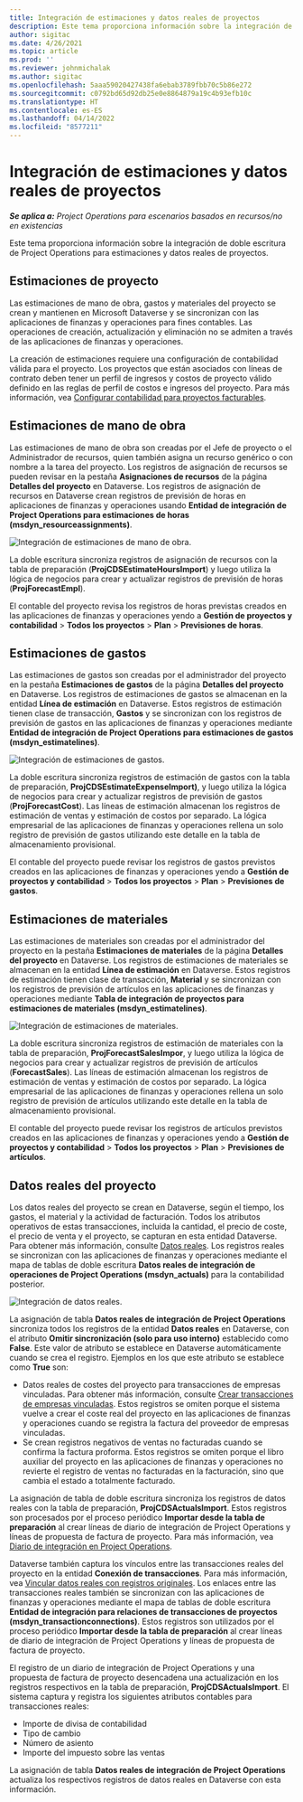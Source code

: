 ```yaml
---
title: Integración de estimaciones y datos reales de proyectos
description: Este tema proporciona información sobre la integración de doble escritura de Project Operations para estimaciones y datos reales de proyectos.
author: sigitac
ms.date: 4/26/2021
ms.topic: article
ms.prod: ''
ms.reviewer: johnmichalak
ms.author: sigitac
ms.openlocfilehash: 5aaa59020427438fa6ebab3789fbb70c5b86e272
ms.sourcegitcommit: c0792bd65d92db25e0e8864879a19c4b93efb10c
ms.translationtype: HT
ms.contentlocale: es-ES
ms.lasthandoff: 04/14/2022
ms.locfileid: "8577211"
---
```

# <a name="project-estimates-and-actuals-integration"></a>Integración de estimaciones y datos reales de proyectos

_**Se aplica a:** Project Operations para escenarios basados en recursos/no en existencias_

Este tema proporciona información sobre la integración de doble escritura de Project Operations para estimaciones y datos reales de proyectos.

## <a name="project-estimates"></a>Estimaciones de proyecto

Las estimaciones de mano de obra, gastos y materiales del proyecto se crean y mantienen en Microsoft Dataverse y se sincronizan con las aplicaciones de finanzas y operaciones para fines contables. Las operaciones de creación, actualización y eliminación no se admiten a través de las aplicaciones de finanzas y operaciones.

La creación de estimaciones requiere una configuración de contabilidad válida para el proyecto. Los proyectos que están asociados con líneas de contrato deben tener un perfil de ingresos y costos de proyecto válido definido en las reglas de perfil de costos e ingresos del proyecto. Para más información, vea [Configurar contabilidad para proyectos facturables](../project-accounting/configure-accounting-billable-projects.md#configure-project-cost-and-revenue-profile-rules).

## <a name="labor-estimates"></a>Estimaciones de mano de obra

Las estimaciones de mano de obra son creadas por el Jefe de proyecto o el Administrador de recursos, quien también asigna un recurso genérico o con nombre a la tarea del proyecto. Los registros de asignación de recursos se pueden revisar en la pestaña **Asignaciones de recursos** de la página **Detalles del proyecto** en Dataverse. Los registros de asignación de recursos en Dataverse crean registros de previsión de horas en aplicaciones de finanzas y operaciones usando **Entidad de integración de Project Operations para estimaciones de horas (msdyn\_resourceassignments)**.

   ![Integración de estimaciones de mano de obra.](./Media/DW4LaborEstimates.png)

La doble escritura sincroniza registros de asignación de recursos con la tabla de preparación (**ProjCDSEstimateHoursImport**) y luego utiliza la lógica de negocios para crear y actualizar registros de previsión de horas (**ProjForecastEmpl**).

El contable del proyecto revisa los registros de horas previstas creados en las aplicaciones de finanzas y operaciones yendo a **Gestión de proyectos y contabilidad** > **Todos los proyectos** > **Plan** > **Previsiones de horas**.

## <a name="expense-estimates"></a>Estimaciones de gastos

Las estimaciones de gastos son creadas por el administrador del proyecto en la pestaña **Estimaciones de gastos** de la página **Detalles del proyecto** en Dataverse. Los registros de estimaciones de gastos se almacenan en la entidad **Línea de estimación** en Dataverse. Estos registros de estimación tienen clase de transacción, **Gastos** y se sincronizan con los registros de previsión de gastos en las aplicaciones de finanzas y operaciones mediante **Entidad de integración de Project Operations para estimaciones de gastos (msdyn\_estimatelines)**.

   ![Integración de estimaciones de gastos.](./Media/DW4ExpenseEstimates.png)

La doble escritura sincroniza registros de estimación de gastos con la tabla de preparación, **ProjCDSEstimateExpenseImport)**, y luego utiliza la lógica de negocios para crear y actualizar registros de previsión de gastos (**ProjForecastCost**). Las líneas de estimación almacenan los registros de estimación de ventas y estimación de costos por separado. La lógica empresarial de las aplicaciones de finanzas y operaciones rellena un solo registro de previsión de gastos utilizando este detalle en la tabla de almacenamiento provisional.

El contable del proyecto puede revisar los registros de gastos previstos creados en las aplicaciones de finanzas y operaciones yendo a **Gestión de proyectos y contabilidad** > **Todos los proyectos** > **Plan** > **Previsiones de gastos**.

## <a name="material-estimates"></a>Estimaciones de materiales

Las estimaciones de materiales son creadas por el administrador del proyecto en la pestaña **Estimaciones de materiales** de la página **Detalles del proyecto** en Dataverse. Los registros de estimaciones de materiales se almacenan en la entidad **Línea de estimación** en Dataverse. Estos registros de estimación tienen clase de transacción, **Material** y se sincronizan con los registros de previsión de artículos en las aplicaciones de finanzas y operaciones mediante **Tabla de integración de proyectos para estimaciones de materiales (msdyn\_estimatelines)**.

   ![Integración de estimaciones de materiales.](./Media/DW4MaterialEstimates.png)

La doble escritura sincroniza registros de estimación de materiales con la tabla de preparación, **ProjForecastSalesImpor**, y luego utiliza la lógica de negocios para crear y actualizar registros de previsión de artículos (**ForecastSales**). Las líneas de estimación almacenan los registros de estimación de ventas y estimación de costos por separado. La lógica empresarial de las aplicaciones de finanzas y operaciones rellena un solo registro de previsión de artículos utilizando este detalle en la tabla de almacenamiento provisional.

El contable del proyecto puede revisar los registros de artículos previstos creados en las aplicaciones de finanzas y operaciones yendo a **Gestión de proyectos y contabilidad** > **Todos los proyectos** > **Plan** > **Previsiones de artículos**.

## <a name="project-actuals"></a>Datos reales del proyecto

Los datos reales del proyecto se crean en Dataverse, según el tiempo, los gastos, el material y la actividad de facturación. Todos los atributos operativos de estas transacciones, incluida la cantidad, el precio de coste, el precio de venta y el proyecto, se capturan en esta entidad Dataverse. Para obtener más información, consulte [Datos reales](../actuals/actuals-overview.md). Los registros reales se sincronizan con las aplicaciones de finanzas y operaciones mediante el mapa de tablas de doble escritura **Datos reales de integración de operaciones de Project Operations (msdyn\_actuals)** para la contabilidad posterior.

   ![Integración de datos reales.](./Media/DW4Actuals.png)

La asignación de tabla **Datos reales de integración de Project Operations** sincroniza todos los registros de la entidad **Datos reales** en Dataverse, con el atributo **Omitir sincronización (solo para uso interno)** establecido como **False**. Este valor de atributo se establece en Dataverse automáticamente cuando se crea el registro. Ejemplos en los que este atributo se establece como **True** son:

  - Datos reales de costes del proyecto para transacciones de empresas vinculadas. Para obtener más información, consulte [Crear transacciones de empresas vinculadas](../project-accounting/create-intercompany-transactions.md). Estos registros se omiten porque el sistema vuelve a crear el coste real del proyecto en las aplicaciones de finanzas y operaciones cuando se registra la factura del proveedor de empresas vinculadas.
  - Se crean registros negativos de ventas no facturadas cuando se confirma la factura proforma. Estos registros se omiten porque el libro auxiliar del proyecto en las aplicaciones de finanzas y operaciones no revierte el registro de ventas no facturadas en la facturación, sino que cambia el estado a totalmente facturado.

La asignación de tabla de doble escritura sincroniza los registros de datos reales con la tabla de preparación, **ProjCDSActualsImport**. Estos registros son procesados por el proceso periódico **Importar desde la tabla de preparación** al crear líneas de diario de integración de Project Operations y líneas de propuesta de factura de proyecto. Para más información, vea [Diario de integración en Project Operations](../project-accounting/project-operations-integration-journal.md).

Dataverse también captura los vínculos entre las transacciones reales del proyecto en la entidad **Conexión de transacciones**. Para más información, vea [Vincular datos reales con registros originales](../actuals/linkingactuals.md). Los enlaces entre las transacciones reales también se sincronizan con las aplicaciones de finanzas y operaciones mediante el mapa de tablas de doble escritura **Entidad de integración para relaciones de transacciones de proyectos (msdyn\_transactionconnections)**. Estos registros son utilizados por el proceso periódico **Importar desde la tabla de preparación** al crear líneas de diario de integración de Project Operations y líneas de propuesta de factura de proyecto.

El registro de un diario de integración de Project Operations y una propuesta de factura de proyecto desencadena una actualización en los registros respectivos en la tabla de preparación, **ProjCDSActualsImport**. El sistema captura y registra los siguientes atributos contables para transacciones reales:

- Importe de divisa de contabilidad
- Tipo de cambio
- Número de asiento
- Importe del impuesto sobre las ventas

La asignación de tabla **Datos reales de integración de Project Operations** actualiza los respectivos registros de datos reales en Dataverse con esta información.
